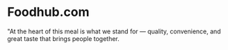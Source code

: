 # Foodhub.com
"At the heart of this meal is what we stand for — quality, convenience, and great taste that brings people together. 
